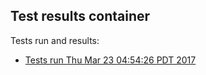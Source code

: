 Test results container
--

Tests run and results:
 * [Tests run Thu Mar 23 04:54:26 PDT 2017](20170323-0454-26.md)
